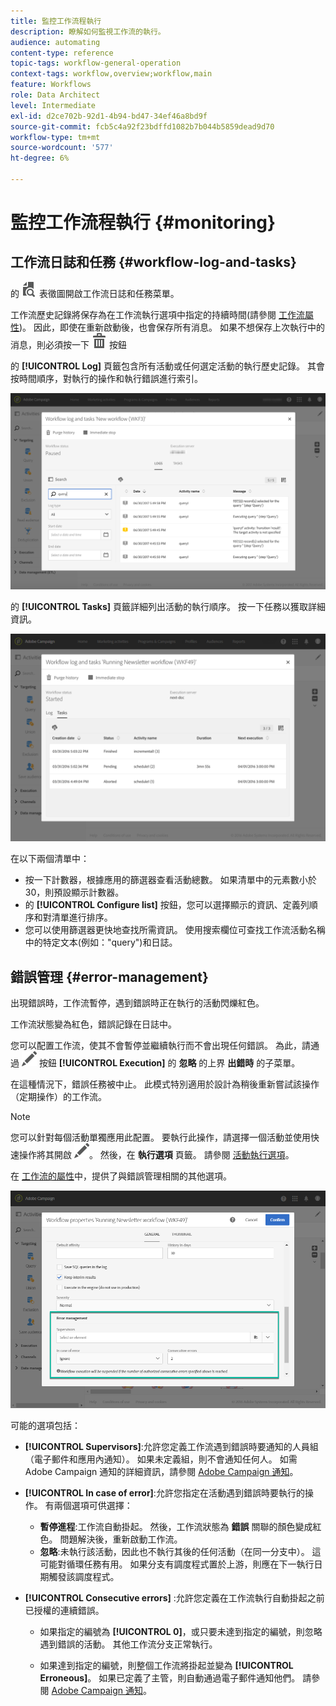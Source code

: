 ```yaml
---
title: 監控工作流程執行
description: 瞭解如何監視工作流的執行。
audience: automating
content-type: reference
topic-tags: workflow-general-operation
context-tags: workflow,overview;workflow,main
feature: Workflows
role: Data Architect
level: Intermediate
exl-id: d2ce702b-92d1-4b94-bd47-34ef46a8bd9f
source-git-commit: fcb5c4a92f23bdffd1082b7b044b5859dead9d70
workflow-type: tm+mt
source-wordcount: '577'
ht-degree: 6%

---
```


# 監控工作流程執行 {#monitoring}

## 工作流日誌和任務 {#workflow-log-and-tasks}

的 ![](assets/printpreview_darkgrey-24px.png) 表徵圖開啟工作流日誌和任務菜單。

工作流歷史記錄將保存為在工作流執行選項中指定的持續時間(請參閱 [工作流屬性](../../automating/using/managing-execution-options.md))。 因此，即使在重新啟動後，也會保存所有消息。 如果不想保存上次執行中的消息，則必須按一下 ![](assets/delete_darkgrey-24px.png) 按鈕

的 **[!UICONTROL Log]** 頁籤包含所有活動或任何選定活動的執行歷史記錄。 其會按時間順序，對執行的操作和執行錯誤進行索引。

![](assets/wkf_execution_4.png)

的 **[!UICONTROL Tasks]** 頁籤詳細列出活動的執行順序。 按一下任務以獲取詳細資訊。

![](assets/wkf_execution_5.png)

在以下兩個清單中：

* 按一下計數器，根據應用的篩選器查看活動總數。 如果清單中的元素數小於30，則預設顯示計數器。
* 的 **[!UICONTROL Configure list]** 按鈕，您可以選擇顯示的資訊、定義列順序和對清單進行排序。
* 您可以使用篩選器更快地查找所需資訊。 使用搜索欄位可查找工作流活動名稱中的特定文本(例如：&quot;query&quot;)和日誌。

## 錯誤管理 {#error-management}

出現錯誤時，工作流暫停，遇到錯誤時正在執行的活動閃爍紅色。

工作流狀態變為紅色，錯誤記錄在日誌中。

您可以配置工作流，使其不會暫停並繼續執行而不會出現任何錯誤。 為此，請通過 ![](assets/edit_darkgrey-24px.png) 按鈕 **[!UICONTROL Execution]** 的 **忽略** 的上界 **出錯時** 的子菜單。

在這種情況下，錯誤任務被中止。 此模式特別適用於設計為稍後重新嘗試該操作（定期操作）的工作流。

>[!NOTE]
>
>您可以針對每個活動單獨應用此配置。 要執行此操作，請選擇一個活動並使用快速操作將其開啟 ![](assets/edit_darkgrey-24px.png)。 然後，在 **執行選項** 頁籤。 請參閱 [活動執行選項](../../automating/using/activity-properties.md)。

在 [工作流的屬性](../../automating/using/managing-execution-options.md)中，提供了與錯誤管理相關的其他選項。

![](assets/wkf_execution_error.png)

可能的選項包括：

* **[!UICONTROL Supervisors]**:允許您定義工作流遇到錯誤時要通知的人員組（電子郵件和應用內通知）。 如果未定義組，則不會通知任何人。 如需 Adobe Campaign 通知的詳細資訊，請參閱 [Adobe Campaign 通知](../../administration/using/sending-internal-notifications.md)。

* **[!UICONTROL In case of error]**:允許您指定在活動遇到錯誤時要執行的操作。 有兩個選項可供選擇：

   * **暫停進程**:工作流自動掛起。 然後，工作流狀態為 **錯誤** 關聯的顏色變成紅色。 問題解決後，重新啟動工作流。
   * **忽略**:未執行該活動，因此也不執行其後的任何活動（在同一分支中）。 這可能對循環任務有用。 如果分支有調度程式置於上游，則應在下一執行日期觸發該調度程式。

* **[!UICONTROL Consecutive errors]** :允許您定義在工作流執行自動掛起之前已授權的連續錯誤。

   * 如果指定的編號為 **[!UICONTROL 0]**，或只要未達到指定的編號，則忽略遇到錯誤的活動。 其他工作流分支正常執行。

   * 如果達到指定的編號，則整個工作流將掛起並變為 **[!UICONTROL Erroneous]**。 如果已定義了主管，則自動通過電子郵件通知他們。 請參閱 [Adobe Campaign 通知](../../administration/using/sending-internal-notifications.md)。
